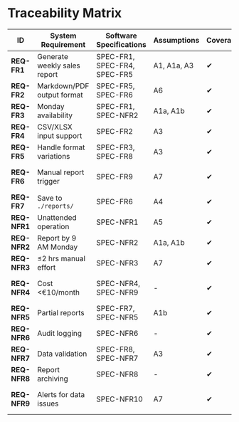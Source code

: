 # Traceability Matrix

| ID            | System Requirement                 | Software Specifications          | Assumptions | Coverage | Notes |
|---------------|------------------------------------|----------------------------------|-------------|----------|-------|
| **REQ-FR1**   | Generate weekly sales report       | SPEC-FR1, SPEC-FR4, SPEC-FR5    | A1, A1a, A3 | ✔        |       |
| **REQ-FR2**   | Markdown/PDF output format         | SPEC-FR5, SPEC-FR6              | A6          | ✔        |       |
| **REQ-FR3**   | Monday availability               | SPEC-FR1, SPEC-NFR2             | A1a, A1b    | ✔        |       |
| **REQ-FR4**   | CSV/XLSX input support            | SPEC-FR2                        | A3          | ✔        |       |
| **REQ-FR5**   | Handle format variations          | SPEC-FR3, SPEC-FR8              | A3          | ✔        |       |
| **REQ-FR6**   | Manual report trigger             | SPEC-FR9                        | A7          | ✔        | Added SPEC-FR9 |
| **REQ-FR7**   | Save to `./reports/`              | SPEC-FR6                        | A4          | ✔        |       |
| **REQ-NFR1**  | Unattended operation              | SPEC-NFR1                       | A5          | ✔        |       |
| **REQ-NFR2**  | Report by 9 AM Monday             | SPEC-NFR2                       | A1a, A1b    | ✔        |       |
| **REQ-NFR3**  | ≤2 hrs manual effort              | SPEC-NFR3                       | A7          | ✔        |       |
| **REQ-NFR4**  | Cost <€10/month                   | SPEC-NFR4, SPEC-NFR9            | -           | ✔        | Added SPEC-NFR9 |
| **REQ-NFR5**  | Partial reports                   | SPEC-FR7, SPEC-NFR5             | A1b         | ✔        |       |
| **REQ-NFR6**  | Audit logging                     | SPEC-NFR6                       | -           | ✔        |       |
| **REQ-NFR7**  | Data validation                   | SPEC-FR8, SPEC-NFR7             | A3          | ✔        |       |
| **REQ-NFR8**  | Report archiving                  | SPEC-NFR8                       | -           | ✔        |       |
| **REQ-NFR9**  | Alerts for data issues            | SPEC-NFR10                      | A7          | ✔        | Added SPEC-NFR10 |